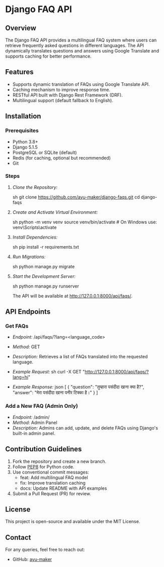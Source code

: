 # Django FAQ API

## Overview 

The Django FAQ API provides a multilingual FAQ system where users can retrieve frequently asked questions in different languages. The API dynamically translates questions and answers using Google Translate and supports caching for better performance.

## Features

- Supports dynamic translation of FAQs using Google Translate API.
- Caching mechanism to improve response time.
- RESTful API built with Django Rest Framework (DRF).
- Multilingual support (default fallback to English).

## Installation

### Prerequisites

- Python 3.8+
- Django 5.1.5
- PostgreSQL or SQLite (default)
- Redis (for caching, optional but recommended)
- Git

### Steps

1. *Clone the Repository:*

   sh
   git clone https://github.com/ayu-maker/django-faqs.git
   cd django-faqs
   

2. *Create and Activate Virtual Environment:*

   sh
   python -m venv venv
   source venv/bin/activate  # On Windows use: venv\Scripts\activate
   

3. *Install Dependencies:*

   sh
   pip install -r requirements.txt
   

4. *Run Migrations:*

   sh
   python manage.py migrate
   

5. *Start the Development Server:*

   sh
   python manage.py runserver
   

   The API will be available at http://127.0.0.1:8000/api/faqs/.

## API Endpoints

### Get FAQs

- *Endpoint:* /api/faqs/?lang=<language_code>
- *Method:* GET
- *Description:* Retrieves a list of FAQs translated into the requested language.
- *Example Request:*
  sh
  curl -X GET "http://127.0.0.1:8000/api/faqs/?lang=hi"
  
- *Example Response:*
  json
  [
      {
          "question": "तुम्हारा पसंदीदा खाना क्या है?",
          "answer": "मेरा पसंदीदा खाना पनीर टिक्का है।"
      }
  ]
  

### Add a New FAQ (Admin Only)

- *Endpoint:* /admin/
- *Method:* Admin Panel
- *Description:* Admins can add, update, and delete FAQs using Django's built-in admin panel.

## Contribution Guidelines

1. Fork the repository and create a new branch.
2. Follow [PEP8](https://peps.python.org/pep-0008/) for Python code.
3. Use conventional commit messages:
   - feat: Add multilingual FAQ model
   - fix: Improve translation caching
   - docs: Update README with API examples
4. Submit a Pull Request (PR) for review.

## License

This project is open-source and available under the MIT License.

## Contact

For any queries, feel free to reach out:

- GitHub: [ayu-maker](https://github.com/ayu-maker/djangoapp)

